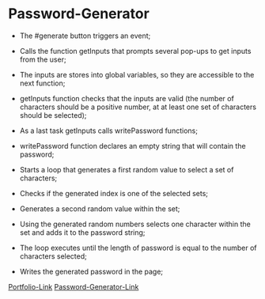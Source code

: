 # Password-Generator

- The #generate button triggers an event;

- Calls the function getInputs that prompts several pop-ups to get inputs from the user;

- The inputs are stores into global variables, so they are accessible to the next function;

- getInputs function checks that the inputs are valid (the number of characters should be a positive number, at at least one set of characters should be selected);

- As a last task getInputs calls writePassword functions;

- writePassword function declares an empty string that will contain the password;

- Starts a loop that generates a first random value to select a set of characters;

- Checks if the generated index is one of the selected sets;

- Generates a second random value within the set;

- Using the generated random numbers selects one character within the set and adds it to the password string;

- The loop executes until the length of password is equal to the number of characters selected;

- Writes the generated password in the page;

[Portfolio-Link](https://github.com/Gio86krt/Password-Generator)
[Password-Generator-Link](https://gio86krt.github.io/Password-Generator/)
